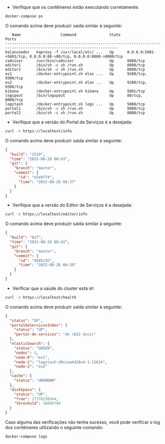 - Verifique que os contêineres estão executando corretamente:

```bash
docker-compose ps
```

O comando acima deve produzir saída similar à seguinte:

```
   Name                  Command               State                                 Ports                                
-------------------------------------------------------------------------------------------------------------------------
balanceador   haproxy -f /usr/local/etc/ ...   Up      0.0.0.0:5601->5601/tcp, 0.0.0.0:80->80/tcp, 0.0.0.0:8080->8080/tcp 
cadvisor      /usr/bin/cadvisor                Up      8080/tcp                                                           
editor1       /bin/sh -c sh /run.sh            Up      8090/tcp                                                           
editor2       /bin/sh -c sh /run.sh            Up      8090/tcp                                                           
es1           /docker-entrypoint.sh elas ...   Up      9200/tcp, 9300/tcp                                                 
es2           /docker-entrypoint.sh elas ...   Up      9200/tcp, 9300/tcp                                                 
kibana        /docker-entrypoint.sh kibana     Up      5601/tcp                                                           
logspout      /bin/logspout                    Up      80/tcp, 8000/tcp                                                   
logstash      /docker-entrypoint.sh logs ...   Up      5000/tcp                                                           
portal1       /bin/sh -c sh /run.sh            Up      8080/tcp                                                           
portal2       /bin/sh -c sh /run.sh            Up      8080/tcp                                                           
```


- Verifique que a versão do Portal de Serviços é a desejada:

```bash
curl -k https://localhost/info
```

O comando acima deve produzir saída similar à seguinte:

```json
{
  "build": "1529",
  "time": "2015-08-28 00:43",
  "git": {
    "branch": "master",
    "commit": {
      "id": "e5e9f74",
      "time": "2015-08-28 00:37"
    }
  }
}
```

- Verifique que a versão do Editor de Serviços é a desejada:

```bash
curl -k https://localhost/editor/info
```

O comando acima deve produzir saída similar à seguinte:

```json
{
  "build": "627",
  "time": "2015-08-28 00:42",
  "git": {
    "branch": "master",
    "commit": {
      "id": "4b85c92",
      "time": "2015-08-28 00:39"
    }
  }
}
```

- Verificar que a saúde do cluster está `UP`:

```bash
curl -k https://localhost/health
```

O comando acima deve produzir saída similar à seguinte:

```json
{
  "status": "UP",
  "portalDeServicosIndex": {
    "status": "UP",
    "portal-de-servicos": "ok (622 docs)"
  },
  "elasticSearch": {
    "status": "GREEN",
    "nodes": 3,
    "node-0": "es1",
    "node-1": "logstash-d9ccaa4d20c4-1-11624",
    "node-2": "es2"
  },
  "cache": {
    "status": "UNKNOWN"
  },
  "diskSpace": {
    "status": "UP",
    "free": 17378258944,
    "threshold": 10485760
  }
}
```

Caso alguma das verificações não tenha sucesso, você pode verificar o log dos contêineres utilizando o seguinte comando:

```
docker-compose logs
```
